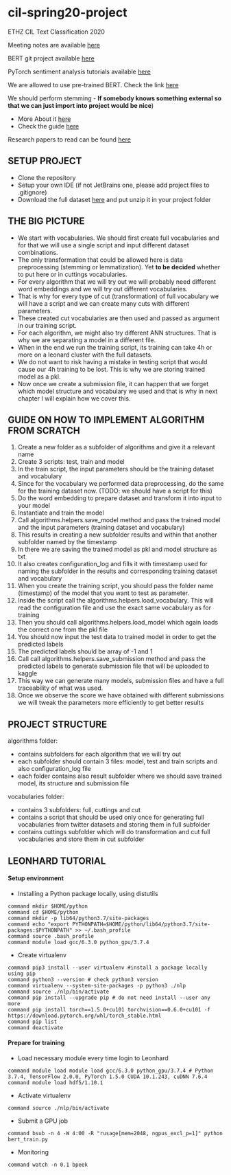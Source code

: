 # cil-spring20-project

ETHZ CIL Text Classification 2020

Meeting notes are available [here](https://demo.codimd.org/zQy-NfYSQZC0ZIy3pN_ZMA?view)

BERT git project available [here](https://github.com/huggingface/transformers)

PyTorch sentiment analysis tutorials available [here](https://github.com/bentrevett/pytorch-sentiment-analysis)

We are allowed to use pre-trained BERT. Check the link [here](https://github.com/google-research/bert)

We should perform stemming - **If somebody knows something external so that we can just import into project would be nice**)

*  More About it [here](https://www.geeksforgeeks.org/python-stemming-words-with-nltk/)
*  Check the guide [here](https://www.datacamp.com/community/tutorials/stemming-lemmatization-python)

Research papers to read can be found [here](https://docs.google.com/document/d/1-6GRa9-q5DmtTEyYLvCvwubjkC2Hquf_ndlONv_-5yI/edit?usp=sharing)

## SETUP PROJECT

- Clone the repository 
- Setup your own IDE (if not JetBrains one, please add project files to .gitignore)
- Download the full dataset [here]( http://www.da.inf.ethz.ch/files/twitter-datasets.zip) and put unzip it in your project folder 

## THE BIG PICTURE
- We start with vocabularies. We should first create full vocabularies and for that we will use a single script and input different dataset combinations.
- The only transformation that could be allowed here is data preprocessing (stemming or lemmatization). Yet **to be decided** whether to put here or in cuttings vocabularies.
- For every algorithm that we will try out we will probably need different word embeddings and we will try out different vocabularies.
- That is why for every type of cut (transformation) of full vocabulary we will have a script and we can create many cuts with different parameters. 
- These created cut vocabularies are then used and passed as argument in our training script.
- For each algorithm, we might also try different ANN structures. That is why we are separating a model in a different file.
- When in the end we run the training script, its training can take 4h or more on a leonard cluster with the full datasets. 
- We do not want to risk having a mistake in testing script that would cause our 4h training to be lost. This is why we are storing trained model as a pkl. 
- Now once we create a submission file, it can happen that we forget which model structure and vocabulary we used and that is why in next chapter I will explain how we cover this.

## GUIDE ON HOW TO IMPLEMENT ALGORITHM FROM SCRATCH
1.  Create a new folder as a subfolder of algorithms and give it a relevant name
2.  Create 3 scripts: test, train and model
3.  In the train script, the input parameters should be the training dataset and vocabulary
4.  Since for the vocabulary we performed data preprocessing, do the same for the training dataset now. (TODO: we should have a script for this)
5.  Do the word embedding to prepare dataset and transform it into input to your model
6.  Instantiate and train the model
7.  Call algorithms.helpers.save_model method and pass the trained model and the input parameters (training dataset and vocabulary)
8.  This results in creating a new subfolder results and within that another subfolder named by the timestamp
9.  In there we are saving the trained model as pkl and model structure as txt
10.  It also creates configuration_log and fills it with timestamp used for naming the subfolder in the results and corresponding training dataset and vocabulary
11.  When you create the training script, you should pass the folder name (timestamp) of the model that you want to test as parameter.
12.  Inside the script call the algorithms.helpers.load_vocabulary. This will read the configuration file and use the exact same vocabulary as for training
13.  Then you should call algorithms.helpers.load_model which again loads the correct one from the pkl file
14.  You should now input the test data to trained model in order to get the predicted labels
15.  The predicted labels should be array of -1 and 1
16.  Call call algorithms.helpers.save_submission method and pass the predicted labels to generate submission file that will be uploaded to kaggle
17.  This way we can generate many models, submission files and have a full traceability of what was used. 
18.  Once we observe the score we have obtained with different submissions we will tweak the parameters more efficiently to get better results


## PROJECT STRUCTURE

algorithms folder:
- contains subfolders for each algorithm that we will try out
- each subfolder should contain 3 files: model, test and train scripts and also configuration_log file
- each folder contains also result subfolder where we should save trained model, its structure and submission file

vocabularies folder:
- contains 3 subfolders: full, cuttings and cut
- contains a script that should be used only once for generating full vocabularies from twitter datasets and storing them in full subfolder
- contains cuttings subfolder which will do transformation and cut full vocabularies and store them in cut subfolder


## LEONHARD TUTORIAL

#### Setup environment
- Installing a Python package locally, using distutils
```shell script
command mkdir $HOME/python
command cd $HOME/python
command mkdir -p lib64/python3.7/site-packages
command echo "export PYTHONPATH=$HOME/python/lib64/python3.7/site-packages:$PYTHONPATH" >> ~/.bash_profile
command source .bash_profile
command module load gcc/6.3.0 python_gpu/3.7.4
```
- Create virtualenv
```shell script
command pip3 install --user virtualenv #install a package locally using pip
command python3 --version # check python3 version
command virtualenv --system-site-packages -p python3 ./nlp
command source ./nlp/bin/activate
command pip install --upgrade pip # do not need install --user any more
command pip install torch==1.5.0+cu101 torchvision==0.6.0+cu101 -f https://download.pytorch.org/whl/torch_stable.html
command pip list
command deactivate
```

#### Prepare for training
- Load necessary module every time login to Leonhard
```shell script
command module load module load gcc/6.3.0 python_gpu/3.7.4 # Python 3.7.4, TensorFlow 2.0.0, PyTorch 1.5.0 CUDA 10.1.243, cuDNN 7.6.4
command module load hdf5/1.10.1
```
- Activate virtualenv
```shell script
command source ./nlp/bin/activate
```

- Submit a GPU job
```shell script
command bsub -n 4 -W 4:00 -R "rusage[mem=2048, ngpus_excl_p=1]" python bert_train.py 
```

- Monitoring
```shell script
command watch -n 0.1 bpeek
```